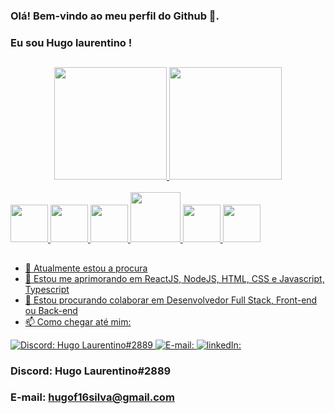 ### Olá! Bem-vindo ao meu perfil do Github 👋.
### Eu sou Hugo laurentino !
##
<div align="center">
  <a href="https://github.com/hugolaurentino">
  <img height="180em" src="https://github-readme-stats.vercel.app/api?username=hugolaurentino&show_icons=true&theme=dracula&include_all_commits=true&count_private=true"/>
  <img height="180em" src="https://github-readme-stats.vercel.app/api/top-langs/?username=hugolaurentino&layout=compact&langs_count=7&theme=dracula"/>
</div>
  
<div style="display: inline_block"><br>
  <img height="60em"src="https://cdn.jsdelivr.net/gh/devicons/devicon/icons/javascript/javascript-plain.svg" />
  <img height="60em"src="https://cdn.jsdelivr.net/gh/devicons/devicon/icons/html5/html5-original.svg" />    
  <img height="60em"src="https://cdn.jsdelivr.net/gh/devicons/devicon/icons/css3/css3-original.svg" />  
  <img height="80em"src="https://cdn.jsdelivr.net/gh/devicons/devicon/icons/nodejs/nodejs-original-wordmark.svg" />  
  <img height="60em"src="https://cdn.jsdelivr.net/gh/devicons/devicon/icons/postgresql/postgresql-original-wordmark.svg" />  
  <img height="60em"src="https://cdn.jsdelivr.net/gh/devicons/devicon/icons/react/react-original-wordmark.svg" />       
</div>
  
  ##
  
- 🔭 Atualmente estou a procura
- 🌱 Estou me aprimorando em ReactJS, NodeJS, HTML, CSS e Javascript, Typescript
- 👯 Estou procurando colaborar em Desenvolvedor Full Stack, Front-end ou Back-end
- 📫 Como chegar até mim:
  
![Discord: Hugo Laurentino#2889](https://img.shields.io/badge/Discord-5865F2?style=for-the-badge&logo=discord&logoColor=white)
![E-mail: ](https://img.shields.io/badge/Gmail-D14836?style=for-the-badge&logo=gmail&logoColor=white)
[![linkedIn: ](https://img.shields.io/badge/LinkedIn-0077B5?style=for-the-badge&logo=linkedin&logoColor=white)](https://www.linkedin.com/in/hugo-laurentino-a98a0624a/)
  
### Discord: Hugo Laurentino#2889    
### E-mail: hugof16silva@gmail.com
